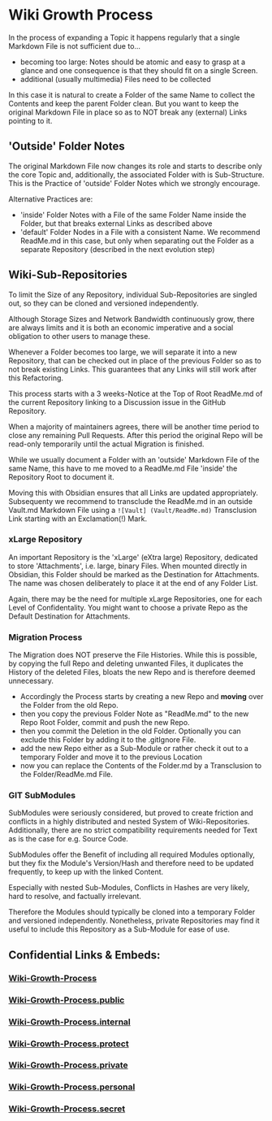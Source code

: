 # Wiki Growth Process
In the process of expanding a Topic it happens regularly that a single Markdown File is not sufficient due to...
- becoming too large: Notes should be atomic and easy to grasp at a glance and one consequence is that they should fit on a single Screen. 
- additional (usually multimedia) Files need to be collected 

In this case it is natural to create a Folder of the same Name to collect the Contents and keep the parent Folder clean. 
But you want to keep the original Markdown File in place so as to NOT break any (external) Links pointing to it. 

## 'Outside' Folder Notes 
The original Markdown File now changes its role and starts to describe only the core Topic 
and, additionally, the associated Folder with is Sub-Structure. 
This is the Practice of 'outside' Folder Notes which we strongly encourage. 

Alternative Practices are: 
- 'inside' Folder Notes with a File of the same Folder Name inside the Folder, but that breaks external Links as described above 
- 'default' Folder Nodes in a File with a consistent Name. We recommend ReadMe.md in this case, 
  but only when separating out the Folder as a separate Repository (described in the next evolution step)

## Wiki-Sub-Repositories 
To limit the Size of any Repository, individual Sub-Repositories are singled out,
so they can be cloned and versioned independently. 

Although Storage Sizes and Network Bandwidth continuously grow, there are always limits 
and it is both an economic imperative and a social obligation to other users to manage these. 

Whenever a Folder becomes too large, we will separate it into a new Repository,
that can be checked out in place of the previous Folder so as to not break existing Links. 
This guarantees that any Links will still work after this Refactoring. 

This process starts with a 3 weeks-Notice at the Top of Root ReadMe.md of the current Repository
linking to a Discussion issue in the GitHub Repository. 

When a majority of maintainers agrees, there will be another time period to close any remaining Pull Requests.
After this period the original Repo will be read-only temporarily until the actual Migration is finished. 

While we usually document a Folder with an 'outside' Markdown File of the same Name, 
this have to me moved to a ReadMe.md File 'inside' the Repository Root to document it.

Moving this with Obsidian ensures that all Links are updated appropriately. 
Subsequenty we recommend to transclude the ReadMe.md in an outside Vault.md Markdown File
using a `![Vault] (Vault/ReadMe.md)` Transclusion Link starting with an Exclamation(!) Mark.

### xLarge Repository
An important Repository is the 'xLarge' (eXtra large) Repository, dedicated to store 'Attachments', i.e. large, binary Files. 
When mounted directly in Obsidian, this Folder should be marked as the Destination for Attachments.
The name was chosen deliberately to place it at the end of any Folder List.

Again, there may be the need for multiple xLarge Repositories, one for each Level of Confidentality.
You might want to choose a private Repo as the Default Destination for Attachments.

### Migration Process
The Migration does NOT preserve the File Histories. While this is possible, by copying the full Repo and deleting unwanted Files,
it duplicates the History of the deleted Files, bloats the new Repo and is therefore deemed unnecessary. 
- Accordingly the Process starts by creating a new Repo and **moving** over the Folder from the old Repo. 
- then you copy the previous Folder Note as "ReadMe.md" to the new Repo Root Folder, commit and push the new Repo.
- then you commit the Deletion in the old Folder. Optionally you can exclude this Folder by adding it to the .gitIgnore File.
- add the new Repo either as a Sub-Module or rather check it out to a temporary Folder and move it to the previous Location
- now you can replace the Contents of the Folder.md by a Transclusion to the Folder/ReadMe.md File.


### GIT SubModules 
SubModules were seriously considered, but proved to create friction and conflicts in a highly distributed and nested System of Wiki-Repositories. 
Additionally, there are no strict compatibility requirements needed for Text as is the case for e.g. Source Code. 

SubModules offer the Benefit of including all required Modules optionally, 
but they fix the Module's Version/Hash and therefore need to be updated frequently, to keep up with the linked Content. 

Especially with nested Sub-Modules, Conflicts in Hashes are very likely, hard to resolve, and factually irrelevant. 

Therefore the Modules should typically be cloned into a temporary Folder and versioned independently. 
Nonetheless, private Repositories may find it useful to include this Repository as a Sub-Module for ease of use. 


## Confidential Links & Embeds: 

### [Wiki-Growth-Process](/_Standards/Wiki-Growth-Process.md) 

### [Wiki-Growth-Process.public](/_public/Wiki-Growth-Process.public.md) 

### [Wiki-Growth-Process.internal](/_internal/Wiki-Growth-Process.internal.md) 

### [Wiki-Growth-Process.protect](/_protect/Wiki-Growth-Process.protect.md) 

### [Wiki-Growth-Process.private](/_private/Wiki-Growth-Process.private.md) 

### [Wiki-Growth-Process.personal](/_personal/Wiki-Growth-Process.personal.md) 

### [Wiki-Growth-Process.secret](/_secret/Wiki-Growth-Process.secret.md)

